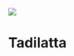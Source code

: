 

![](https://github.com/mel4mi/siber-guvenlik-ziggurat/blob/main/Depo/resimler/block.png)
# Tadilatta
<!-- deneme-->
